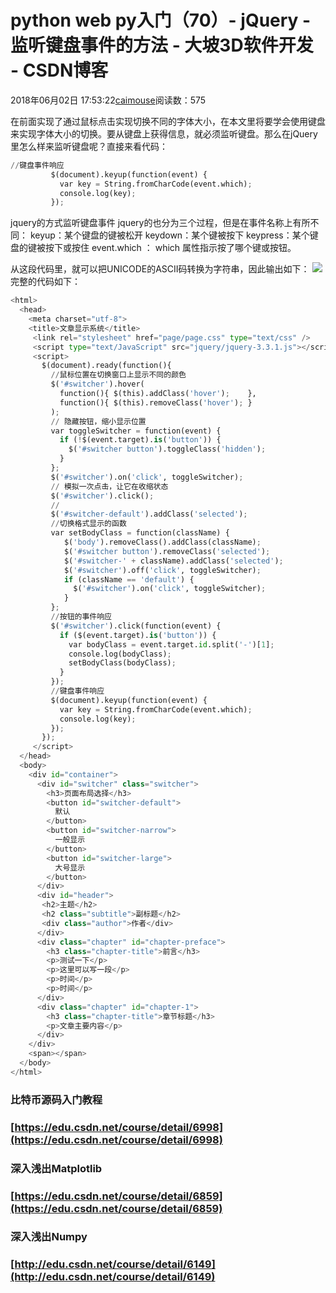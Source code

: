
# python web py入门（70）- jQuery - 监听键盘事件的方法 - 大坡3D软件开发 - CSDN博客

2018年06月02日 17:53:22[caimouse](https://me.csdn.net/caimouse)阅读数：575


在前面实现了通过鼠标点击实现切换不同的字体大小，在本文里将要学会使用键盘来实现字体大小的切换。要从键盘上获得信息，就必须监听键盘。那么在jQuery里怎么样来监听键盘呢？直接来看代码：
```python
//键盘事件响应
         $(document).keyup(function(event) {
           var key = String.fromCharCode(event.which);
           console.log(key);
         });
```
jquery的方式监听键盘事件
jquery的也分为三个过程，但是在事件名称上有所不同：
keyup：某个键盘的键被松开
keydown：某个键被按下
keypress：某个键盘的键被按下或按住
event.which ： which 属性指示按了哪个键或按钮。

从这段代码里，就可以把UNICODE的ASCII码转换为字符串，因此输出如下：
![](https://img-blog.csdn.net/20180602175220834)
完整的代码如下：
```python
<html>
  <head>
    <meta charset="utf-8">
    <title>文章显示系统</title>
     <link rel="stylesheet" href="page/page.css" type="text/css" />
     <script type="text/JavaScript" src="jquery/jquery-3.3.1.js"></script>
     <script>
       $(document).ready(function(){
         //鼠标位置在切换窗口上显示不同的颜色
         $('#switcher').hover(
           function(){ $(this).addClass('hover');    },
           function(){ $(this).removeClass('hover'); }
         );
         // 隐藏按钮，缩小显示位置
         var toggleSwitcher = function(event) {
           if (!$(event.target).is('button')) {
             $('#switcher button').toggleClass('hidden');
           }
         };
         $('#switcher').on('click', toggleSwitcher);
         // 模拟一次点击，让它在收缩状态
         $('#switcher').click();
         //
         $('#switcher-default').addClass('selected');
         //切换格式显示的函数
         var setBodyClass = function(className) {
            $('body').removeClass().addClass(className);
            $('#switcher button').removeClass('selected');
            $('#switcher-' + className).addClass('selected');
            $('#switcher').off('click', toggleSwitcher);
            if (className == 'default') {
              $('#switcher').on('click', toggleSwitcher);
            }
         };
         //按钮的事件响应
         $('#switcher').click(function(event) {
           if ($(event.target).is('button')) {
             var bodyClass = event.target.id.split('-')[1];
             console.log(bodyClass);
             setBodyClass(bodyClass);
           }
         });
         //键盘事件响应
         $(document).keyup(function(event) {
           var key = String.fromCharCode(event.which);
           console.log(key);
         });
       });
     </script>
  </head>
  <body>
    <div id="container">
      <div id="switcher" class="switcher">
        <h3>页面布局选择</h3>
        <button id="switcher-default">
          默认
        </button>
        <button id="switcher-narrow">
          一般显示
        </button>
        <button id="switcher-large">
          大号显示
        </button>
      </div>
      <div id="header">
       <h2>主题</h2>
       <h2 class="subtitle">副标题</h2>
       <div class="author">作者</div>
      </div>
      <div class="chapter" id="chapter-preface">
        <h3 class="chapter-title">前言</h3>
        <p>测试一下</p>
        <p>这里可以写一段</p>
        <p>时间</p>
        <p>时间</p>
      </div>
      <div class="chapter" id="chapter-1">
        <h3 class="chapter-title">章节标题</h3>
        <p>文章主要内容</p>
      </div>
    </div>
    <span></span>
  </body>
</html>
```
### 比特币源码入门教程

### [https://edu.csdn.net/course/detail/6998](https://edu.csdn.net/course/detail/6998)

### 深入浅出Matplotlib
### [https://edu.csdn.net/course/detail/6859](https://edu.csdn.net/course/detail/6859)

### 深入浅出Numpy
### [http://edu.csdn.net/course/detail/6149](http://edu.csdn.net/course/detail/6149)


